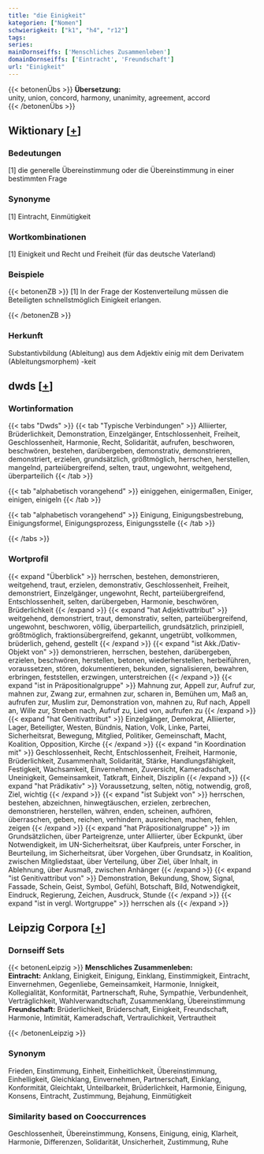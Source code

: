 ```yaml
---
title: "die Einigkeit"
kategorien: ["Nomen"]
schwierigkeit: ["k1", "h4", "r12"]
tags:
series:
mainDornseiffs: ['Menschliches Zusammenleben']
domainDornseiffs: ['Eintracht', 'Freundschaft']
url: "Einigkeit"
---
```


{{< betonenÜbs >}}
**Übersetzung:**  
unity, union, concord, harmony, unanimity, agreement, accord  
{{< /betonenÜbs >}}

## Wiktionary [[+](https://de.wiktionary.org/wiki/Einigkeit)]

### Bedeutungen
[1] die generelle Übereinstimmung oder die Übereinstimmung in einer bestimmten Frage  

### Synonyme
[1] Eintracht, Einmütigkeit  

### Wortkombinationen
[1] Einigkeit und Recht und Freiheit (für das deutsche Vaterland)  

### Beispiele
{{< betonenZB >}}
[1] In der Frage der Kostenverteilung müssen die Beteiligten schnellstmöglich Einigkeit erlangen.  

{{< /betonenZB >}}
### Herkunft
Substantivbildung (Ableitung) aus dem Adjektiv einig mit dem Derivatem (Ableitungsmorphem) -keit  



## dwds [[+](https://www.dwds.de/wb/Einigkeit)]

### Wortinformation
{{< tabs "Dwds" >}}
{{< tab "Typische Verbindungen" >}}
Alliierter, Brüderlichkeit, Demonstration, Einzelgänger, Entschlossenheit, Freiheit, Geschlossenheit, Harmonie, Recht, Solidarität, aufrufen, beschworen, beschwören, bestehen, darübergeben, demonstrativ, demonstrieren, demonstriert, erzielen, grundsätzlich, größtmöglich, herrschen, herstellen, mangelnd, parteiübergreifend, selten, traut, ungewohnt, weitgehend, überparteilich
{{< /tab >}}

{{< tab "alphabetisch vorangehend" >}}
einiggehen, einigermaßen, Einiger, einigen, einigeln
{{< /tab >}}

{{< tab "alphabetisch vorangehend" >}}
Einigung, Einigungsbestrebung, Einigungsformel, Einigungsprozess, Einigungsstelle
{{< /tab >}}

{{< /tabs >}}

### Wortprofil
{{< expand "Überblick" >}} herrschen, bestehen, demonstrieren, weitgehend, traut, erzielen, demonstrativ, Geschlossenheit, Freiheit, demonstriert, Einzelgänger, ungewohnt, Recht, parteiübergreifend, Entschlossenheit, selten, darübergeben, Harmonie, beschwören, Brüderlichkeit {{< /expand >}}
{{< expand "hat Adjektivattribut" >}} weitgehend, demonstriert, traut, demonstrativ, selten, parteiübergreifend, ungewohnt, beschworen, völlig, überparteilich, grundsätzlich, prinzipiell, größtmöglich, fraktionsübergreifend, gekannt, ungetrübt, vollkommen, brüderlich, gehend, gestellt {{< /expand >}}
{{< expand "ist Akk./Dativ-Objekt von" >}} demonstrieren, herrschen, bestehen, darübergeben, erzielen, beschwören, herstellen, betonen, wiederherstellen, herbeiführen, voraussetzen, stören, dokumentieren, bekunden, signalisieren, bewahren, erbringen, feststellen, erzwingen, unterstreichen {{< /expand >}}
{{< expand "ist in Präpositionalgruppe" >}} Mahnung zur, Appell zur, Aufruf zur, mahnen zur, Zwang zur, ermahnen zur, scharen in, Bemühen um, Maß an, aufrufen zur, Muslim zur, Demonstration von, mahnen zu, Ruf nach, Appell an, Wille zur, Streben nach, Aufruf zu, Lied von, aufrufen zu {{< /expand >}}
{{< expand "hat Genitivattribut" >}} Einzelgänger, Demokrat, Alliierter, Lager, Beteiligter, Westen, Bündnis, Nation, Volk, Linke, Partei, Sicherheitsrat, Bewegung, Mitglied, Politiker, Gemeinschaft, Macht, Koalition, Opposition, Kirche {{< /expand >}}
{{< expand "in Koordination mit" >}} Geschlossenheit, Recht, Entschlossenheit, Freiheit, Harmonie, Brüderlichkeit, Zusammenhalt, Solidarität, Stärke, Handlungsfähigkeit, Festigkeit, Wachsamkeit, Einvernehmen, Zuversicht, Kameradschaft, Uneinigkeit, Gemeinsamkeit, Tatkraft, Einheit, Disziplin {{< /expand >}}
{{< expand "hat Prädikativ" >}} Voraussetzung, selten, nötig, notwendig, groß, Ziel, wichtig {{< /expand >}}
{{< expand "ist Subjekt von" >}} herrschen, bestehen, abzeichnen, hinwegtäuschen, erzielen, zerbrechen, demonstrieren, herstellen, währen, enden, scheinen, aufhören, überraschen, geben, reichen, verhindern, ausreichen, machen, fehlen, zeigen {{< /expand >}}
{{< expand "hat Präpositionalgruppe" >}} im Grundsätzlichen, über Parteigrenze, unter Alliierter, über Eckpunkt, über Notwendigkeit, im UN-Sicherheitsrat, über Kaufpreis, unter Forscher, in Beurteilung, im Sicherheitsrat, über Vorgehen, über Grundsatz, in Koalition, zwischen Mitgliedstaat, über Verteilung, über Ziel, über Inhalt, in Ablehnung, über Ausmaß, zwischen Anhänger {{< /expand >}}
{{< expand "ist Genitivattribut von" >}} Demonstration, Bekundung, Show, Signal, Fassade, Schein, Geist, Symbol, Gefühl, Botschaft, Bild, Notwendigkeit, Eindruck, Regierung, Zeichen, Ausdruck, Stunde {{< /expand >}}
{{< expand "ist in vergl. Wortgruppe" >}} herrschen als {{< /expand >}}

## Leipzig Corpora [[+](https://corpora.uni-leipzig.de/en/res?word=Einigkeit&corpusId=deu_newscrawl-public_2018)]

### Dornseiff Sets
{{< betonenLeipzig >}}
**Menschliches Zusammenleben:**  
**Eintracht:** Anklang, Einigkeit, Einigung, Einklang, Einstimmigkeit, Eintracht, Einvernehmen, Gegenliebe, Gemeinsamkeit, Harmonie, Innigkeit, Kollegialität, Konformität, Partnerschaft, Ruhe, Sympathie, Verbundenheit, Verträglichkeit, Wahlverwandtschaft, Zusammenklang, Übereinstimmung  
**Freundschaft:** Brüderlichkeit, Brüderschaft, Einigkeit, Freundschaft, Harmonie, Intimität, Kameradschaft, Vertraulichkeit, Vertrautheit  

{{< /betonenLeipzig >}}

### Synonym
Frieden, Einstimmung, Einheit, Einheitlichkeit, Übereinstimmung, Einhelligkeit, Gleichklang, Einvernehmen, Partnerschaft, Einklang, Konformität, Gleichtakt, Unteilbarkeit, Brüderlichkeit, Harmonie, Einigung, Konsens, Eintracht, Zustimmung, Bejahung, Einmütigkeit


### Similarity based on Cooccurrences
Geschlossenheit, Übereinstimmung, Konsens, Einigung, einig, Klarheit, Harmonie, Differenzen, Solidarität, Unsicherheit, Zustimmung, Ruhe


